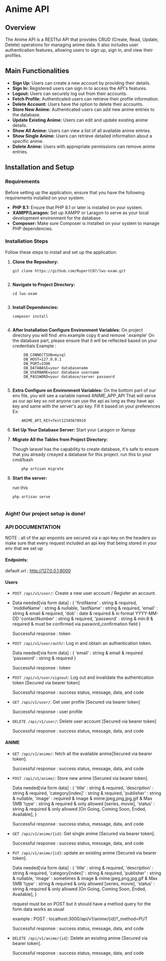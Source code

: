 # Anime API

## Overview
The Anime API is a RESTful API that provides CRUD (Create, Read, Update, Delete) operations for managing anime data. It also includes user authentication features, allowing users to sign up, sign in, and view their profiles.

## Main Functionalities
- **Sign Up:** Users can create a new account by providing their details.
- **Sign In:** Registered users can sign in to access the API's features.
- **Logout:** Users can securely log out from their accounts.
- **Fetch Profile:** Authenticated users can retrieve their profile information.
- **Delete Account:** Users have the option to delete their accounts.
- **Store New Anime:** Authenticated users can add new anime entries to the database.
- **Update Existing Anime:** Users can edit and update existing anime details.
- **Show All Anime:** Users can view a list of all available anime entries.
- **Show Single Anime:** Users can retrieve detailed information about a specific anime.
- **Delete Anime:** Users with appropriate permissions can remove anime entries.

## Installation and Setup

### Requirements
Before setting up the application, ensure that you have the following requirements installed on your system:
- **PHP 8.1:** Ensure that PHP 8.1 or later is installed on your system.
- **XAMPP/Laragon:** Set up XAMPP or Laragon to serve as your local development environment for the database.
- **Composer:** Make sure Composer is installed on your system to manage PHP dependencies.

### Installation Steps
Follow these steps to install and set up the application:

1. **Clone the Repository:**

    ```shell
    git clone https://github.com/RupertC07/lws-exam.git
    

2. **Navigate to Project Directory:**
   
    ```shell
    cd lws-exam
    

3. **Install Dependencies:**
   
    ```shell
    composer install
    

4.  **After Installation Configure Environment Variables:**
    On project directory you will find .env.example copy it and remove '.example'
    On the database part, please ensure that it will be reflected based on your credentials
    Example :
    
       ```shell
            DB_CONNECTION=mysql
            DB_HOST=127.0.0.1
            DB_PORT=3306
            DB_DATABASE=your databasename
            DB_USERNAME=your database username
            DB_PASSWORD=your database/server password
       
       
5. **Extra Configure on Environment Variables:**
   On the bottom part of our env file, you will see a variable named ANIME_APP_API
   That will serve as our api key so not anyone can use the api as long as they have api key and same with
    the server's api key. Fill it based on your preferences
   Ex:
   
    ```shell
        ANIME_API_KEY=Test12345678910

6. **Set Up Your Database Server:**
    Start your Laragon or Xampp
    
7. **Migrate All the Tables from Project Directory:**

   Though laravel has the capability to create database, it's safe to ensure that you already creayed a database for this project.
    run this to your cmd/bash

    ```shell
        php artisan migrate

9. **Start the server:**

    run this 

    ```shell
    php artisan serve


### Aight! Our project setup is done!



### API DOCUMENTATION

NOTE : all of the api enpoints are secured via x-api-key on the headers so make sure that every request
        included an api key that being stored in your env that we set up


#### Endpoints:

default url : http://127.0.0.1:8000


#### Users
- `POST /api/v1/user/`: Create a new user account / Register an account.
- 
    Data needed[via form data] :
      {
          'firstName' : string & required,
          'middleName' : string & nullable,
          'lastName' : string & required,
          'email' : string & email & required,
          'dob' : date & required & in format YYYY-MM-DD
          'contactNumber' : string & required,
          'password' : string & min:8 & required & must be confirmed via pasword_confirmation field 
    }

  Successful response : token
  
- `POST /api/v1/user/auth/`: Log in and obtain an authentication token.

     Data needed[via form data] :
      {
          'email' : string & email & required
          'password' : string & required 
      }

   Successful response : token
      
- `POST /api/v1/user/signout`: Log out and invalidate the authentication token [Secured via bearer token]

  Successful response : success status, message, data, and code
  
- `GET /api/v1/user/`: Get user profile [Secured via bearer token]

    Successful response : user profile
  
- `DELETE /api/v1/user/`: Delete user account [Secured via bearer token]

   Successful response : success status, message, data, and code

#### ANIME

- `GET /api/v1/anime/`: fetch all the available anime[Secured via bearer token].

   Successful response : success status, message, data, and code
  
- `POST /api/v1/anime/`: Store new anime [Secured via bearer token].

   Data needed[via form data] :
      {
          'title' : string & required,
          'description' : string & required,
          'category[index]' : string & required,
          'publisher' : string & nullable,
          'image' : required & image & mime:jpeg,png,jpg,gif & Max 5MB
          'type' : string & required & only allowed [series, movie],
          'status' : string & required & only allowed [On Going, Coming Soon, Ended, Available],
    }

   Successful response : success status, message, data, and code

- `GET /api/v1/anime/{id}`: Get single anime [Secured via bearer token].
    
     Successful response : success status, message, data, and code

- `PUT /api/v1/anime/{id}`: update an existing anime [Secured via bearer token].

  Data needed[via form data] :
      {
          'title' : string & required,
          'description' : string & required,
          'category[index]' : string & required,
          'publisher' : string & nullable,
          'image' : sometimes & image & mime:jpeg,png,jpg,gif & Max 5MB
          'type' : string & required & only allowed [series, movie],
          'status' : string & required & only allowed [On Going, Coming Soon, Ended, Available],
    }

   request must be on POST but it should have a method query for the form data works as usual
  
   example : POST : localhost:3000/api/v1/anime/{id}?_method=PUT
  
   Successful response : success status, message, data, and code


- `DELETE /api/v1/anime/{id}`: Delete an existing anime [Secured via bearer token].

   Successful response : success status, message, data, and code

    




